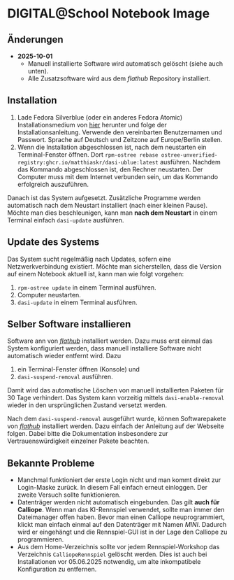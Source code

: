 # DIGITAL@School Notebook Image

## Änderungen

* **2025-10-01**
  * Manuell installierte Software wird automatisch gelöscht (siehe auch unten).
  * Alle Zusatzsoftware wird aus dem *flathub* Repository installiert.

## Installation

1. Lade Fedora Silverblue (oder ein anderes Fedora Atomic) Installationsmedium von [hier](https://getfedora.org) herunter und folge der Installationsanleitung.
   Verwende den vereinbarten Benutzernamen und Passwort.
   Sprache auf Deutsch und Zeitzone auf Europe/Berlin stellen.
2. Wenn die Installation abgeschlossen ist, nach dem neustarten ein Terminal-Fenster öffnen.
   Dort `rpm-ostree rebase ostree-unverified-registry:ghcr.io/matthiaskr/dasi-ublue:latest` ausführen.
   Nachdem das Kommando abgeschlossen ist, den Rechner neustarten.
   Der Computer muss mit dem Internet verbunden sein, um das Kommando erfolgreich auszuführen.

Danach ist das System aufgesetzt.
Zusätzliche Programme werden automatisch nach dem Neustart installiert (nach einer kleinen Pause).
Möchte man dies beschleunigen, kann man **nach dem Neustart** in einem Terminal einfach `dasi-update` ausführen.

## Update des Systems

Das System sucht regelmäßig nach Updates, sofern eine Netzwerkverbindung existiert.
Möchte man sicherstellen, dass die Version auf einem Notebook aktuell ist, kann man wie folgt vorgehen:

1. `rpm-ostree update` in einem Terminal ausführen.
2. Computer neustarten.
3. `dasi-update` in einem Terminal ausführen.

## Selber Software installieren

Software ann von [*flathub*](https://flathub.org) installiert werden.
Dazu muss erst einmal das System konfiguriert werden, dass manuell installiere
Software nicht automatisch wieder entfernt wird.
Dazu

1. ein Terminal-Fenster öffnen (Konsole) und
2. `dasi-suspend-removal` ausführen.

Damit wird das automatische Löschen von manuell installierten Paketen für 30 Tage verhindert.
Das System kann vorzeitig mittels `dasi-enable-removal` wieder in den ursprünglichen Zustand versetzt werden.

Nach dem `dasi-suspend-removal` ausgeführt wurde, können Softwarepakete von
[*flathub*](https://flathub.org) installiert werden.
Dazu einfach der Anleitung auf der Webseite folgen.
Dabei bitte die Dokumentation insbesondere zur Vertrauenswürdigkeit einzelner Pakete beachten.

## Bekannte Probleme

* Manchmal funktioniert der erste Login nicht und man kommt direkt zur Login-Maske zurück.
  In diesem Fall einfach erneut einloggen.
  Der zweite Versuch sollte funktionieren.
* Datenträger werden nicht automatisch eingebunden.
  Das gilt **auch für Calliope**.
  Wenn man das KI-Rennspiel verwendet, sollte man immer den Dateimanager offen haben.
  Bevor man einen Calliope neuprogrammiert, klickt man einfach einmal auf den Datenträger mit Namen *MINI*.
  Dadurch wird er eingehängt und die Rennspiel-GUI ist in der Lage den Calliope zu programmieren.
* Aus dem Home-Verzeichnis sollte vor jedem Rennspiel-Workshop das Verzeichnis
  `CalliopeRennspiel` gelöscht werden.  Dies ist auch bei Installationen vor
  05.06.2025 notwendig, um alte inkompatibele Konfiguration zu entfernen.
